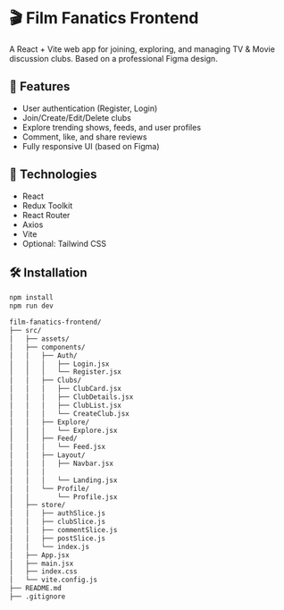 # 🎬 Film Fanatics Frontend

A React + Vite web app for joining, exploring, and managing TV & Movie discussion clubs. Based on a professional Figma design.

## 🚀 Features
- User authentication (Register, Login)
- Join/Create/Edit/Delete clubs
- Explore trending shows, feeds, and user profiles
- Comment, like, and share reviews
- Fully responsive UI (based on Figma)

## 🔧 Technologies
- React
- Redux Toolkit
- React Router
- Axios
- Vite
- Optional: Tailwind CSS

## 🛠️ Installation

```bash
npm install
npm run dev

film-fanatics-frontend/
├── src/
│   ├── assets/
│   ├── components/
│   │   ├── Auth/
│   │   │   ├── Login.jsx
│   │   │   └── Register.jsx
│   │   ├── Clubs/
│   │   │   ├── ClubCard.jsx
│   │   │   ├── ClubDetails.jsx
│   │   │   ├── ClubList.jsx
│   │   │   └── CreateClub.jsx
│   │   ├── Explore/
│   │   │   └── Explore.jsx
│   │   ├── Feed/
│   │   │   └── Feed.jsx
│   │   ├── Layout/
│   │   │   ├── Navbar.jsx
│   │   │   
│   │   │   └── Landing.jsx  
│   │   └── Profile/
│   │       └── Profile.jsx
│   ├── store/
│   │   ├── authSlice.js
│   │   ├── clubSlice.js
│   │   ├── commentSlice.js
│   │   ├── postSlice.js
│   │   └── index.js
│   ├── App.jsx
│   ├── main.jsx
│   ├── index.css
│   └── vite.config.js
├── README.md
├── .gitignore



